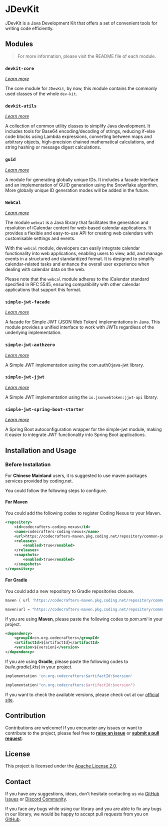 # JDevKit

JDevKit is a Java Development Kit that offers a set of convenient tools for writing code efficiently.

## Modules

> For more information, please visit the README file of each module.

### `devkit-core` 

<span style="font-size: 14px;">_[Learn more](https://github.com/CodeCraftersCN/jdevkit/devkit-core/README.md)_</span>

The core module for `JDevKit`, by now, this module contains the commonly used classes of the whole `dev-kit`.

### `devkit-utils` 

<span style="font-size: 14px;">_[Learn more](https://github.com/CodeCraftersCN/jdevkit/devkit-utils/README.md)_</span>

A collection of common utility classes to simplify Java development. It includes tools for Base64 encoding/decoding of strings, reducing if-else code blocks using Lambda expressions, converting between maps and arbitrary objects, high-precision chained mathematical calculations, and string hashing or message digest calculations.

### `guid`

<span style="font-size: 14px;">_[Learn more](https://github.com/CodeCraftersCN/jdevkit/guid/README.md)_</span>

A module for generating globally unique IDs. It includes a facade interface and an implementation of GUID generation using the Snowflake algorithm. More globally unique ID generation modes will be added in the future.

### `WebCal`

<span style="font-size: 14px;">_[Learn more](https://github.com/CodeCraftersCN/jdevkit/webcal/README.md)_</span>

The module `webcal` is a Java library that facilitates the generation and resolution of iCalendar content for web-based calendar applications. It provides a flexible and easy-to-use API for creating web calendars with customisable settings and events.

With the `webcal` module, developers can easily integrate calendar functionality into web applications, enabling users to view, add, and manage events in a structured and standardized format. It is designed to simplify calendar-related tasks and enhance the overall user experience when dealing with calendar data on the web.

Please note that the `webcal` module adheres to the iCalendar standard specified in RFC 5545, ensuring compatibility with other calendar applications that support this format.

### `simple-jwt-facade`

<span style="font-size: 14px;">_[Learn more](https://github.com/CodeCraftersCN/jdevkit/simple-jwt-facade/README.md)_</span>

A facade for Simple JWT (JSON Web Token) implementations in Java. This module provides a unified interface to work with JWTs regardless of the underlying implementation.

### `simple-jwt-authzero`

<span style="font-size: 14px;">_[Learn more](https://github.com/CodeCraftersCN/jdevkit/simple-jwt-authzero/README.md)_</span>

A Simple JWT implementation using the com.auth0:java-jwt library.

### `simple-jwt-jjwt`

<span style="font-size: 14px;">_[Learn more](https://github.com/CodeCraftersCN/jdevkit/simple-jwt-jjwt/README.md)_</span>

A Simple JWT implementation using the `io.jsonwebtoken:jjwt-api` library.

### `simple-jwt-spring-boot-starter`

<span style="font-size: 14px;">_[Learn more](https://github.com/CodeCraftersCN/jdevkit/simple-jwt-spring-boot-starter/README.md)_</span>

A Spring Boot autoconfiguration wrapper for the simple-jwt module, making it easier to integrate JWT functionality into Spring Boot applications.

## Installation and Usage

### Before Installation

For **Chinese Mainland** users, it is suggested to use maven packages services provided by coding.net.

You could follow the following steps to configure.

#### For Maven

You could add the following codes to register Coding Nexus to your Maven.

```xml
<repository>
    <id>codecrafters-coding-nexus</id>
    <name>codecrafters-coding-nexus</name>
    <url>https://codecrafters-maven.pkg.coding.net/repository/common-productions/maven-packages/</url>
    <releases>
        <enabled>true</enabled>
    </releases>
    <snapshots>
        <enabled>true</enabled>
    </snapshots>
</repository>
```

#### For Gradle

You could add a new repository to Gradle repositories closure.

```groovy
maven { url 'https://codecrafters-maven.pkg.coding.net/repository/common-productions/maven-packages/' }
```

```kotlin
maven(url = "https://codecrafters-maven.pkg.coding.net/repository/common-productions/maven-packages/")
```

If you are using **Maven**, please paste the following codes to _pom.xml_ in your project.

```xml 
<dependency>
    <groupId>cn.org.codecrafters</groupId>
    <artifactId>${artifactId}</artifactId>
    <version>${version}</version>
</dependency>
```

If you are using **Gradle**, please paste the following codes to _buile.gradle\[.kts\]_ in your project.

```groovy
implementation 'cn.org.codecrafters:$artifactId:$version'
```

```kotlin
implementation("cn.org.codecrafters:$artifactId:$version")
```

If you want to check the available versions, please check out at our [official site](https://codecrafters.org.cn/devkit/changelog).

## Contribution
Contributions are welcome! If you encounter any issues or want to contribute to the project, please feel free to **[raise an issue](https://github.com/CodeCraftersCN/jdevkit/issues/new)** or **[submit a pull request](https://github.com/CodeCraftersCN/jdevkit/compare)**.

## License
This project is licensed under the [Apache License 2.0](LICENSE).

## Contact
If you have any suggestions, ideas, don't hesitate contacting us via [GitHub Issues](https://github.com/CodeCraftersCN/jdevkit/issues/new) or [Discord Community](https://discord.gg/NQK9tjcBB8). 

If you face any bugs while using our library and you are able to fix any bugs in our library, we would be happy to accept pull requests from you on [GitHub](https://github.com/CodeCraftersCN/jdevkit/compare).